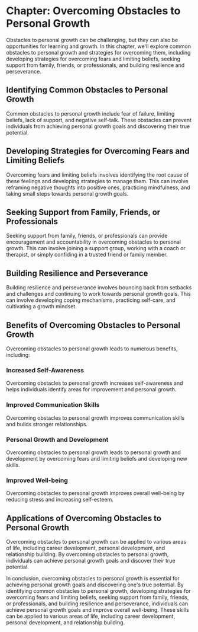 Chapter: Overcoming Obstacles to Personal Growth
================================================

Obstacles to personal growth can be challenging, but they can also be opportunities for learning and growth. In this chapter, we'll explore common obstacles to personal growth and strategies for overcoming them, including developing strategies for overcoming fears and limiting beliefs, seeking support from family, friends, or professionals, and building resilience and perseverance.

Identifying Common Obstacles to Personal Growth
-----------------------------------------------

Common obstacles to personal growth include fear of failure, limiting beliefs, lack of support, and negative self-talk. These obstacles can prevent individuals from achieving personal growth goals and discovering their true potential.

Developing Strategies for Overcoming Fears and Limiting Beliefs
---------------------------------------------------------------

Overcoming fears and limiting beliefs involves identifying the root cause of these feelings and developing strategies to manage them. This can involve reframing negative thoughts into positive ones, practicing mindfulness, and taking small steps towards personal growth goals.

Seeking Support from Family, Friends, or Professionals
------------------------------------------------------

Seeking support from family, friends, or professionals can provide encouragement and accountability in overcoming obstacles to personal growth. This can involve joining a support group, working with a coach or therapist, or simply confiding in a trusted friend or family member.

Building Resilience and Perseverance
------------------------------------

Building resilience and perseverance involves bouncing back from setbacks and challenges and continuing to work towards personal growth goals. This can involve developing coping mechanisms, practicing self-care, and cultivating a growth mindset.

Benefits of Overcoming Obstacles to Personal Growth
---------------------------------------------------

Overcoming obstacles to personal growth leads to numerous benefits, including:

### Increased Self-Awareness

Overcoming obstacles to personal growth increases self-awareness and helps individuals identify areas for improvement and personal growth.

### Improved Communication Skills

Overcoming obstacles to personal growth improves communication skills and builds stronger relationships.

### Personal Growth and Development

Overcoming obstacles to personal growth leads to personal growth and development by overcoming fears and limiting beliefs and developing new skills.

### Improved Well-being

Overcoming obstacles to personal growth improves overall well-being by reducing stress and increasing self-esteem.

Applications of Overcoming Obstacles to Personal Growth
-------------------------------------------------------

Overcoming obstacles to personal growth can be applied to various areas of life, including career development, personal development, and relationship building. By overcoming obstacles to personal growth, individuals can achieve personal growth goals and discover their true potential.

In conclusion, overcoming obstacles to personal growth is essential for achieving personal growth goals and discovering one's true potential. By identifying common obstacles to personal growth, developing strategies for overcoming fears and limiting beliefs, seeking support from family, friends, or professionals, and building resilience and perseverance, individuals can achieve personal growth goals and improve overall well-being. These skills can be applied to various areas of life, including career development, personal development, and relationship building.
